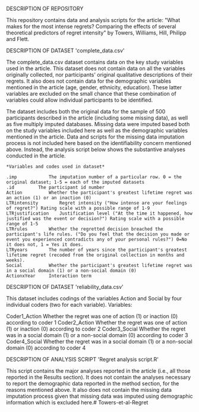 DESCRIPTION OF REPOSITORY

This repository contains data and analysis scripts for the article:
"What makes for the most intense regrets? Comparing the effects of several theoretical predictors of regret intensity"
by Towers, Williams, Hill, Philipp and Flett.

DESCRIPTION OF DATASET 'complete_data.csv'

The complete_data.csv dataset contains data on the key study variables used in the article.
This dataset does not contain data on all the variables originally collected, nor participants' original qualitative descriptions of their regrets.
It also does not contain data for the demographic variables mentioned in the article (age, gender, ethnicity, education).
These latter variables are excluded on the small chance that these combination of variables could allow individual participants to be identified.

The dataset includes both the original data for the sample of 500 participants described in the article (including some missing data), as well as five multiply imputed databases.
Missing data were imputed based both on the study variables included here as well as the demographic variables mentioned in the article.
Data and scripts for the missing data imputation process is not included here based on the identifiability concern mentioned above.
Instead, the analysis script below shows the substantive analyses conducted in the article.

	*Variables and codes used in dataset*

	.imp			The imputation number of a particular row. 0 = the original dataset; 1-5 = each of the imputed datasets
	.id			The participant id number
	Action			Whether the participant's greatest lifetime regret was an action (1) or an inaction (0)
	LTRintensity		Regret intensity ("How intense are your feelings of regret?") Rating scale with a possible range of 1-9
	LTRjustification	Justification level ("At the time it happened, how justified was the event or decision?") Rating scale with a possible range of 1-5
	LTRrules		Whether the regretted decision breached the participant's life rules. ("Do you feel that the decision you made or event you experienced contradicts any of your personal rules?") 0=No it does not, 1 = Yes it does.
	LTRyears		The number of years since the participant's greatest lifetime regret (recoded from the original collection in months and weeks). 
	Social			Whether the participant's greatest lifetime regret was in a social domain (1) or a non-social domain (0)
	ActionxYear		Interaction term

DESCRIPTION OF DATASET 'reliability_data.csv'

This dataset includes codings of the variables Action and Social by four individual coders (two for each variable). Variables:

  Coder1_Action     Whether the regret was one of action (1) or inaction (0) according to coder 1
  Coder2_Action     Whether the regret was one of action (1) or inaction (0) according to coder 2
  Coder3_Social     Whether the regret was in a social domain (1) or a non-social domain (0) according to coder 3
  Coder4_Social     Whether the regret was in a social domain (1) or a non-social domain (0) according to coder 4



DESCRIPTION OF ANALYSIS SCRIPT 'Regret analysis script.R'

This script contains the major analyses reported in the article (i.e., all those reported in the Results section).
It does not contain the analyses necessary to report the demographic data reported in the method section, for the reasons mentioned above.
It also does not contain the missing data imputation process given that missing data was imputed using demographic information which is excluded here.# Towers-et-al-Regret

